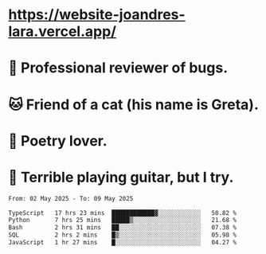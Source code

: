 # https://website-joandres-lara.vercel.app/
# 🐛 Professional reviewer of bugs.
# 🐱 Friend of a cat (his name is Greta).
# 📜 Poetry lover.
# 🎸 Terrible playing guitar, but I try.

<!--START_SECTION:waka-->

```txt
From: 02 May 2025 - To: 09 May 2025

TypeScript   17 hrs 23 mins  ████████████▓░░░░░░░░░░░░   50.82 %
Python       7 hrs 25 mins   █████▒░░░░░░░░░░░░░░░░░░░   21.68 %
Bash         2 hrs 31 mins   ██░░░░░░░░░░░░░░░░░░░░░░░   07.38 %
SQL          2 hrs 2 mins    █▒░░░░░░░░░░░░░░░░░░░░░░░   05.98 %
JavaScript   1 hr 27 mins    █░░░░░░░░░░░░░░░░░░░░░░░░   04.27 %
```

<!--END_SECTION:waka-->
